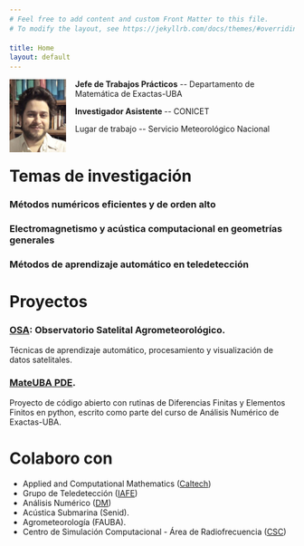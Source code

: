 ```yaml
---
# Feel free to add content and custom Front Matter to this file.
# To modify the layout, see https://jekyllrb.com/docs/themes/#overriding-theme-defaults

title: Home
layout: default
---
```


<img src="images/face2020.jpeg" width=100 height=auto align=center style="float:left; margin-right: 16px;">
<p><b>Jefe de Trabajos Prácticos</b> -- Departamento de Matemática de Exactas-UBA</p>
<p> <b>Investigador Asistente </b> -- CONICET </p>
<p> Lugar de trabajo -- Servicio Meteorológico Nacional</p>
<p style="clear:left;"></p>

# Temas de investigación

### Métodos numéricos eficientes y de orden alto

### Electromagnetismo y acústica computacional en geometrías generales

### Métodos de aprendizaje automático en teledetección

# Proyectos

### [OSA](https://mdmaas.github.io/OSEE/): Observatorio Satelital Agrometeorológico. 


Técnicas de aprendizaje automático, procesamiento y visualización de datos satelitales.

### [MateUBA PDE](https://mdmaas.github.io/MateUBA_PDE/). 

Proyecto de código abierto con rutinas de Diferencias Finitas y Elementos Finitos en python, 
escrito como parte del curso de Análisis Numérico de Exactas-UBA. 

# Colaboro con

- Applied and Computational Mathematics (<a href="http://www.its.caltech.edu/~obruno/">Caltech</a>)
- Grupo de Teledetección (<a href="http://www.iafe.uba.ar/wordpress/">IAFE</a>)
- Análisis Numérico (<a href="http://mate.dm.uba.ar/~rduran/research_group/participants.html">DM</a>)
- Acústica Submarina (Senid).
- Agrometeorología (FAUBA).
- Centro de Simulación Computacional - Área de Radiofrecuencia (<a href="http://csc.conicet.gov.ar/">CSC</a>)


